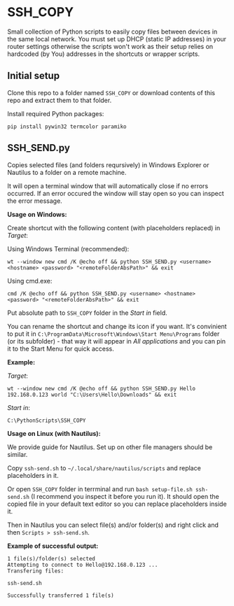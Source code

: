 # SSH_COPY
Small collection of Python scripts to easily copy files between devices in the same local network. You must set up DHCP (static IP addresses) in your router settings otherwise the scripts won't work as their setup relies on hardcoded (by You) addresses in the shortcuts or wrapper scripts.

## Initial setup
Clone this repo to a folder named `SSH_COPY` or download contents of this repo and extract them to that folder.

Install required Python packages:
```
pip install pywin32 termcolor paramiko
```

## SSH_SEND.py
Copies selected files (and folders reqursively) in Windows Explorer or Nautilus to a folder on a remote machine.

It will open a terminal window that will automatically close if no errors occurred. If an error occured the window will stay open so you can inspect the error message.

**Usage on Windows:**

Create shortcut with the following content (with placeholders replaced) in *Target*:

Using Windows Terminal (recommended):
```
wt --window new cmd /K @echo off && python SSH_SEND.py <username> <hostname> <password> "<remoteFolderAbsPath>" && exit
```
Using cmd.exe:
```
cmd /K @echo off && python SSH_SEND.py <username> <hostname> <password> "<remoteFolderAbsPath>" && exit
```
Put absolute path to `SSH_COPY` folder in the *Start in* field.

You can rename the shortcut and change its icon if you want. It's convinient to put it in `C:\ProgramData\Microsoft\Windows\Start Menu\Programs` folder (or its subfolder) - that way it will appear in *All applications* and you can pin it to the Start Menu for quick access.

**Example:**

*Target*:
```
wt --window new cmd /K @echo off && python SSH_SEND.py Hello 192.168.0.123 world "C:\Users\Hello\Downloads" && exit
```
*Start in*:
```
C:\PythonScripts\SSH_COPY
```

**Usage on Linux (with Nautilus):**

We provide guide for Nautilus. Set up on other file managers should be similar.

Copy `ssh-send.sh` to `~/.local/share/nautilus/scripts` and replace placeholders in it.

Or open `SSH_COPY` folder in terrminal and run `bash setup-file.sh ssh-send.sh` (I recommend you inspect it before you run it). It should open the copied file in your default text editor so you can replace placeholders inside it.

Then in Nautilus you can select file(s) and/or folder(s) and right click and then `Scripts > ssh-send.sh`.

**Example of successful output:**
```
1 file(s)/folder(s) selected
Attempting to connect to Hello@192.168.0.123 ...
Transfering files:

ssh-send.sh

Successfully transferred 1 file(s)
```
